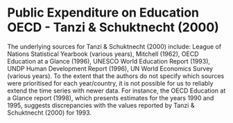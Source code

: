 # Public Expenditure on Education OECD - Tanzi & Schuktnecht (2000)

The underlying sources for Tanzi & Schuktnecht (2000) include: League of Nations Statistical Yearbook (various years), Mitchell (1962), OECD Education at a Glance (1996), UNESCO World Education Report (1993), UNDP Human Development Report (1996), UN World Economics Survey (various years). To the extent that the authors do not specify which sources were prioritised for each year/country, it is not possible for us to reliably extend the time series with newer data. For instance, the OECD Education at a Glance report (1998), which presents estimates for the years 1990 and 1995, suggests discrepancies with the values reported by Tanzi & Schuktnecht (2000) for 1993.